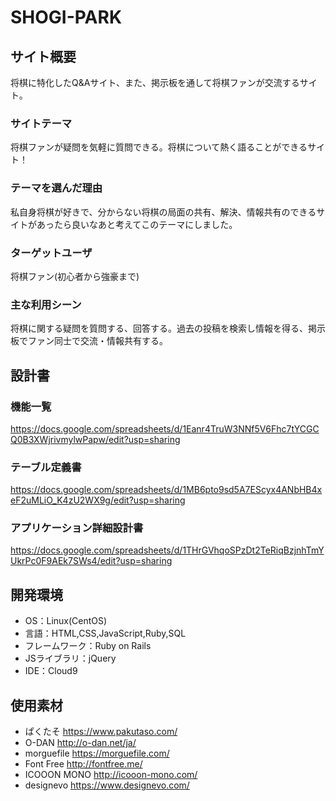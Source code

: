 # SHOGI-PARK

## サイト概要
将棋に特化したQ&Aサイト、また、掲示板を通して将棋ファンが交流するサイト。

### サイトテーマ
将棋ファンが疑問を気軽に質問できる。将棋について熱く語ることができるサイト！

### テーマを選んだ理由
私自身将棋が好きで、分からない将棋の局面の共有、解決、情報共有のできるサイトがあったら良いなあと考えてこのテーマにしました。

### ターゲットユーザ
将棋ファン(初心者から強豪まで)

### 主な利用シーン
将棋に関する疑問を質問する、回答する。過去の投稿を検索し情報を得る、掲示板でファン同士で交流・情報共有する。

## 設計書

### 機能一覧
https://docs.google.com/spreadsheets/d/1Eanr4TruW3NNf5V6Fhc7tYCGCQ0B3XWjrivmylwPapw/edit?usp=sharing

### テーブル定義書
https://docs.google.com/spreadsheets/d/1MB6pto9sd5A7EScyx4ANbHB4xeF2uMLiO_K4zU2WX9g/edit?usp=sharing

### アプリケーション詳細設計書
https://docs.google.com/spreadsheets/d/1THrGVhqoSPzDt2TeRiqBzjnhTmYUkrPc0F9AEk7SWs4/edit?usp=sharing

## 開発環境
- OS：Linux(CentOS)
- 言語：HTML,CSS,JavaScript,Ruby,SQL
- フレームワーク：Ruby on Rails
- JSライブラリ：jQuery
- IDE：Cloud9

## 使用素材
- ぱくたそ https://www.pakutaso.com/
- O-DAN http://o-dan.net/ja/
- morguefile https://morguefile.com/
- Font Free http://fontfree.me/
- ICOOON MONO http://icooon-mono.com/
- designevo https://www.designevo.com/
